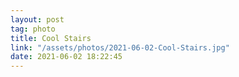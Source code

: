 ```yaml
---
layout: post
tag: photo
title: Cool Stairs
link: "/assets/photos/2021-06-02-Cool-Stairs.jpg"
date: 2021-06-02 18:22:45
---
```

